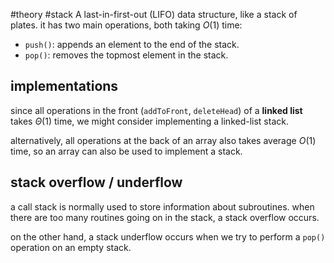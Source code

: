 #theory #stack
A last-in-first-out (LIFO) data structure, like a stack of plates. it has two main operations, both taking $O(1)$ time: 
- `push()`: appends an element to the end of the stack. 
- `pop()`: removes the topmost element in the stack. 
## implementations
since all operations in the front (`addToFront`, `deleteHead`) of a **linked list** takes $\Theta(1)$ time, we might consider implementing a linked-list stack. 

alternatively, all operations at the back of an array also takes average $O(1)$ time, so an array can also be used to implement a stack. 

## stack overflow / underflow
a call stack is normally used to store information about subroutines. when there are too many routines going on in the stack, a stack overflow occurs. 

on the other hand, a stack underflow occurs when we try to perform a `pop()` operation on an empty stack. 